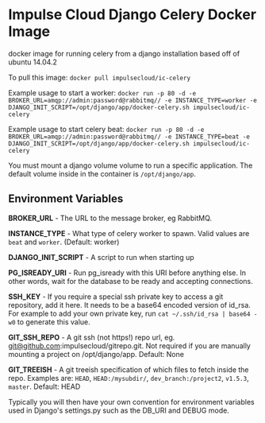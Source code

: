 Impulse Cloud Django Celery Docker Image
==================

docker image for running celery from a django installation
based off of ubuntu 14.04.2

To pull this image:
`docker pull impulsecloud/ic-celery`

Example usage to start a worker:
`docker run -p 80 -d -e BROKER_URL=amqp://admin:password@rabbitmq// -e INSTANCE_TYPE=worker -e DJANGO_INIT_SCRIPT=/opt/django/app/docker-celery.sh impulsecloud/ic-celery`

Example usage to start celery beat:
`docker run -p 80 -d -e BROKER_URL=amqp://admin:password@rabbitmq// -e INSTANCE_TYPE=beat -e DJANGO_INIT_SCRIPT=/opt/django/app/docker-celery.sh impulsecloud/ic-celery`


You must mount a django volume volume to run a specific application.  The default volume inside in the container is `/opt/django/app`.

Environment Variables
---------------------

**BROKER_URL** - The URL to the message broker, eg RabbitMQ.

**INSTANCE_TYPE** - What type of celery worker to spawn. Valid values are `beat` and `worker`. (Default: worker)

**DJANGO_INIT_SCRIPT** - A script to run when starting up

**PG_ISREADY_URI** - Run pg_isready with this URI before anything else. In other words, wait for the database to be ready and accepting connections.

**SSH_KEY** - If you require a special ssh private key to access a git repository, add it here. It needs to be a base64 encoded version of id_rsa. For example to add your own private key, run `cat ~/.ssh/id_rsa | base64 -w0` to generate this value.

**GIT_SSH_REPO** - A git ssh (not https!) repo url, eg. git@github.com:impulsecloud/gitrepo.git. Not required if you are manually mounting a project on /opt/django/app. Default: None

**GIT_TREEISH** - A git treeish specification of which files to fetch inside the repo. Examples are: `HEAD`, `HEAD:/mysubdir/`, `dev_branch:/project2`, `v1.5.3`, `master`. Default: HEAD

Typically you will then have your own convention for environment variables used in Django's settings.py such as the DB_URI and DEBUG mode.

